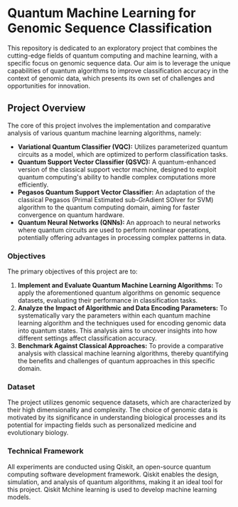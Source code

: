 # Quantum Machine Learning for Genomic Sequence Classification

This repository is dedicated to an exploratory project that combines the cutting-edge fields of quantum computing and machine learning, with a specific focus on genomic sequence data. Our aim is to leverage the unique capabilities of quantum algorithms to improve classification accuracy in the context of genomic data, which presents its own set of challenges and opportunities for innovation.

## Project Overview

The core of this project involves the implementation and comparative analysis of various quantum machine learning algorithms, namely:

- **Variational Quantum Classifier (VQC):** Utilizes parameterized quantum circuits as a model, which are optimized to perform classification tasks.
- **Quantum Support Vector Classifier (QSVC):** A quantum-enhanced version of the classical support vector machine, designed to exploit quantum computing's ability to handle complex computations more efficiently.
- **Pegasos Quantum Support Vector Classifier:** An adaptation of the classical Pegasos (Primal Estimated sub-GrAdient SOlver for SVM) algorithm to the quantum computing domain, aiming for faster convergence on quantum hardware.
- **Quantum Neural Networks (QNNs):** An approach to neural networks where quantum circuits are used to perform nonlinear operations, potentially offering advantages in processing complex patterns in data.

### Objectives

The primary objectives of this project are to:

1. **Implement and Evaluate Quantum Machine Learning Algorithms:** To apply the aforementioned quantum algorithms on genomic sequence datasets, evaluating their performance in classification tasks.
2. **Analyze the Impact of Algorithmic and Data Encoding Parameters:** To systematically vary the parameters within each quantum machine learning algorithm and the techniques used for encoding genomic data into quantum states. This analysis aims to uncover insights into how different settings affect classification accuracy.
3. **Benchmark Against Classical Approaches:** To provide a comparative analysis with classical machine learning algorithms, thereby quantifying the benefits and challenges of quantum approaches in this specific domain.

### Dataset

The project utilizes genomic sequence datasets, which are characterized by their high dimensionality and complexity. The choice of genomic data is motivated by its significance in understanding biological processes and its potential for impacting fields such as personalized medicine and evolutionary biology.

### Technical Framework

All experiments are conducted using Qiskit, an open-source quantum computing software development framework. Qiskit enables the design, simulation, and analysis of quantum algorithms, making it an ideal tool for this project. Qiskit Mchine learning is used to develop machine learning models.
